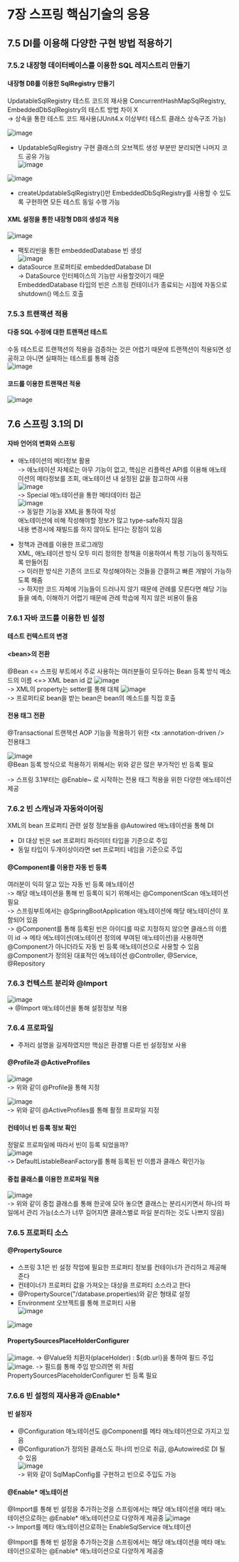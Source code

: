 # 7장 스프링 핵심기술의 응용

## 7.5 DI를 이용해 다양한 구현 방법 적용하기

### 7.5.2 내장형 데이터베이스를 이용한 SQL 레지스트리 만들기

#### 내장형 DB를 이용한 SqlRegistry 만들기

UpdatableSqlRegistry 테스트 코드의 재사용
ConcurrentHashMapSqlRegistry, EmbeddedDbSqlRegistry의 테스트 방법 차이 X  
-> 상속을 통한 테스트 코드 재사용(JUnit4.x 이상부터 테스트 클래스 상속구조 가능)

![image](https://user-images.githubusercontent.com/18495291/235968155-9dddc177-bbcd-4228-ab48-2f139b4c5b42.png)  
- UpdatableSqlRegistry 구현 클래스의 오브젝트 생성 부분만 분리되면 나머지 코드 공유 가능  
![image](https://user-images.githubusercontent.com/18495291/235968255-21d552ac-8af1-4d3e-8805-5c0bb60c3ab8.png) 

![image](https://user-images.githubusercontent.com/18495291/235969785-ff65e484-4192-4425-af66-94df31aeb458.png)
- createUpdatableSqlRegistry()만 EmbeddedDbSqlRegistry를 사용할 수 있도록 구현하면 모든 테스트 동일 수행 가능  

#### XML 설정을 통한 내장형 DB의 생성과 적용

![image](https://user-images.githubusercontent.com/18495291/235971080-156a66f3-3521-4b13-a6b3-31ca9cdd4669.png)
- 팩토리빈을 통한 embeddedDatabase 빈 생성  
![image](https://user-images.githubusercontent.com/18495291/235971312-fd315b1a-a790-4491-b0a3-6de7d96cc095.png)
- dataSource 프로퍼티로 embeddedDatabase DI  
-> DataSource 인터페이스의 기능만 사용할것이기 때문  
EmbeddedDatabase 타입의 빈은 스프링 컨테이너가 종료되는 시점에 자동으로 shutdown() 메소드 호출  

### 7.5.3 트랜잭션 적용  
#### 다중 SQL 수정에 대한 트랜잭션 테스트
수동 테스트로 트랜잭션의 적용을 검증하는 것은 어렵기 때문에 트랜잭션이 적용되면 성공하고 아니면 실패하는 테스트를 통해 검증  
![image](https://user-images.githubusercontent.com/18495291/236244280-f93d69a0-edc5-4419-bc10-5503cce45d70.png)

#### 코드를 이용한 트랜잭션 적용
![image](https://user-images.githubusercontent.com/18495291/236244775-d9e1a620-456f-4234-a4df-ce7867ade29a.png)

## 7.6 스프링 3.1의 DI
#### 자바 언어의 변화와 스프링
- 애노테이션의 메타정보 활용  
-> 애노테이션 자체로는 아무 기능이 없고, 핵심은 리플렉션 API를 이용해 애노테이션의 메타정보를 조회, 애노테이션 내 설정된 값을 참고하여 사용  
![image](https://user-images.githubusercontent.com/18495291/236248825-16e98115-3d80-4aba-ba1c-57c9a5d8f932.png)  
-> Special 애노테이션을 통한 메타데이터 접근  
![image](https://user-images.githubusercontent.com/18495291/236249000-65d27c5a-855b-4e32-a3db-b6632297bdb9.png)  
-> 동일한 기능을 XML을 통하여 작성  
애노테이션에 비해 작성해야할 정보가 많고 type-safe하지 않음  
내용 변경시에 재빌드를 하지 않아도 된다는 장점이 있음  

- 정책과 관례를 이용한 프로그래밍  
XML, 애노테이션 방식 모두 미리 정의한 정책을 이용하여서 특정 기능이 동작하도록 만들어짐  
-> 이러한 방식은 기존의 코드로 작성해야하는 것들을 간결하고 빠른 개발이 가능하도록 해줌  
-> 하지만 코드 자체에 기능들이 드러나지 않기 때문에 관례를 모른다면 해당 기능들을 예측, 이해하기 어렵기 때문에 관례 학습에 적지 않은 비용이 들음  

### 7.6.1 자바 코드를 이용한 빈 설정  
#### 테스트 컨텍스트의 변경 
#### \<bean\>의 전환  
@Bean <= 스프링 부트에서 주로 사용하는 여러분들이 모두아는 Bean 등록 방식 
메소드의 이름 <=> XML bean id 값
![image](https://user-images.githubusercontent.com/18495291/236257654-546d4a16-7d31-494a-80e2-712dc1651a09.png)  
-> XML의 property는 setter를 통해 대체
![image](https://user-images.githubusercontent.com/18495291/236258636-2fce5e60-aa1d-44d6-b001-1e75a981d5c2.png)  
-> 프로퍼티로 bean을 받는 bean은 bean의 메소드를 직접 호출 

#### 전용 태그 전환  
@Transactional 트랜잭션 AOP 기능을 적용하기 위한 \<tx :annotation-driven \/\> 전용태그

![image](https://user-images.githubusercontent.com/18495291/236266844-b9929d09-34d0-4562-8c2d-788d4c30c13b.png)  
@Bean 등록 방식으로 적용하기 위해서는 위와 같은 많은 부가적인 빈 등록 필요  

-> 스프링 3.1부터는 @Enable~ 로 시작하는 전용 태그 적용을 위한 다양한 애노테이션 제공

### 7.6.2 빈 스캐닝과 자동와이어링  
XML의 bean 프로퍼티 관련 설정 정보들을 @Autowired 애노테이션을 통해 DI  
- DI 대상 빈은 set 프로퍼티 파라미터 타입을 기준으로 주입
- 동일 타입이 두개이상이라면 set 프로퍼티 네임을 기준으로 주입

#### @Component를 이용한 자동 빈 등록  
여러분이 익히 알고 있는 자동 빈 등록 애노테이션  
-> 해당 애노테이션을 통해 빈 등록이 되기 위해서는 @ComponentScan 애노테이션 필요  
-> 스프링부트에서는 @SpringBootApplication 애노테이션에 해당 애노테이션이 포함되어 있음  
-> @Component를 통해 등록된 빈은 아이디를 따로 지정하지 않으면 클래스의 이름이 id
-> 메타 에노테이션(애노테이션 정의에 부여된 애노테이션)을 사용하면 @Component가 아니더라도 자동 빈 등록 애노테이션으로 사용할 수 있음 @Component가 정의된 대표적인 에노테이션 @Controller, @Service, @Repository  

### 7.6.3 컨텍스트 분리와 @Import  
![image](https://user-images.githubusercontent.com/18495291/236267721-c4ee3fb0-1980-4177-aef0-f0345f770b09.png)  
-> @Import 애노테이션을 통해 설정정보 적용  

### 7.6.4 프로파일  
- 주저리 설명을 길게하였지만 핵심은 환경별 다른 빈 설정정보 사용  
#### @Profile과 @ActiveProfiles

![image](https://user-images.githubusercontent.com/18495291/236269952-fc2c0cdf-4aac-4336-801b-a6ebb44814d7.png)  
-> 위와 같이 @Profile을 통해 지정

![image](https://user-images.githubusercontent.com/18495291/236270068-dd118e37-0972-42db-acdc-8f7a33a0c296.png)  
-> 위와 같이 @ActiveProfiles를 통해 활정 프로파일 지정  

#### 컨테이너 빈 등록 정보 확인 
정말로 프로파일에 따라서 빈이 등록 되었을까?  
![image](https://user-images.githubusercontent.com/18495291/236270530-ea69addb-da97-4222-a9ff-8cb2719be63d.png)  
-> DefaultListableBeanFactory를 통해 등록된 빈 이름과 클래스 확인가능  

#### 중첩 클래스를 이용한 프로파일 적용
![image](https://user-images.githubusercontent.com/18495291/236271377-9d46543e-c4f0-4fbb-bcb9-d83c0058eee9.png)  
-> 위와 같이 중첩 클래스를 통해 한곳에 모아 놓으면 클래스는 분리시키면서 하나의 파일에서 관리 가능(소스가 너무 길어지면 클래스별로 파일 분리하는 것도 나쁘지 않음)  

### 7.6.5 프로퍼티 소스  
#### @PropertySource
- 스프링 3.1은 빈 설정 작업에 필요한 프로퍼티 정보를 컨테이너가 관리하고 제공해준다
- 컨테이너가 프로퍼티 값을 가져오는 대상을 프로퍼티 소스라고 한다  
- @PropertySource("/database.properties)와 같은 형태로 설정
- Environment 오브젝트를 통해 프로퍼티 사용  
![image](https://user-images.githubusercontent.com/18495291/236276949-6960aea0-a5e2-4248-b433-754e399a0451.png)  

![image](https://user-images.githubusercontent.com/18495291/236276859-afce7f38-43ef-4d73-a833-20751d71fbbf.png)  

#### PropertySourcesPlaceHolderConfigurer
![image](https://user-images.githubusercontent.com/18495291/236277775-2da53ff0-07b8-4e6d-a98d-b83472e14cd8.png). 
-> @Value와 치환자(placeHolder) : ${db.url}을 통하여 필드 주입  
![image](https://user-images.githubusercontent.com/18495291/236279181-873e77ee-3ac3-43d3-b797-87229523433e.png). 
-> 필드를 통해 주입 받으려면 위 처럼 PropertySourcesPlaceholderConfigurer 빈 등록 필요  

### 7.6.6 빈 설정의 재사용과 @Enable*
#### 빈 설정자  
- @Configuration 애노테이션도 @Component를 메타 애노테이션으로 가지고 있음
- @Configuration가 정의된 클래스도 하나의 빈으로 취급, @Autowired로 DI 될 수 있음  
![image](https://user-images.githubusercontent.com/18495291/236284092-cfb3cf84-d03e-4622-8ed4-c26703589411.png)    
-> 위와 같이 SqlMapConfig를 구현하고 빈으로 주입도 가능 

#### @Enable* 애노테이션 
@Import를 통해 빈 설정을 추가하는것을 스프링에서는 해당 애노테이션을 메타 애노테이션으로하는 @Enable* 애노테이션으로 다양하게 제공중 
![image](https://user-images.githubusercontent.com/18495291/236284907-941529b9-653a-4bba-8335-a7c29a6c4992.png)  
-> Import를 메타 애노테이션으로하는 EnableSqlService 애노테이션  

@Import를 통해 빈 설정을 추가하는것을 스프링에서는 해당 애노테이션을 메타 애노테이션으로하는 @Enable* 애노테이션으로 다양하게 제공중 
